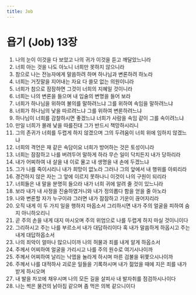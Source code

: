 ```yaml
---
title: Job
---
```


# 욥기 (Job) 13장
1. 나의 눈이 이것을 다 보았고 나의 귀가 이것을 듣고 깨달았느니라
1. 너희 아는 것을 나도 아노니 너희만 못하지 않으니라
1. 참으로 나는 전능자에게 말씀하려 하며 하나님과 변론하려 하노라
1. 너희는 거짓말을 지어내는 자요 다 쓸모 없는 의원이니라
1. 너희가 참으로 잠잠하면 그것이 너희의 지혜일 것이니라
1. 너희는 나의 변론을 들으며 내 입술의 변명을 들어 보라
1. 너희가 하나님을 위하여 불의를 말하려느냐 그를 위하여 속임을 말하려느냐
1. 너희가 하나님의 낯을 따르려느냐 그를 위하여 변론하려느냐
1. 하나님이 너희를 감찰하시면 좋겠느냐 너희가 사람을 속임 같이 그를 속이려느냐
1. 만일 너희가 몰래 낯을 따를진대 그가 반드시 책망하시리니
1. 그의 존귀가 너희를 두렵게 하지 않겠으며 그의 두려움이 너희 위에 임하지 않겠느냐
1. 너희의 격언은 재 같은 속담이요 너희가 방어하는 것은 토성이니라
1. 너희는 잠잠하고 나를 버려두어 말하게 하라 무슨 일이 닥치든지 내가 당하리라
1. 내가 어찌하여 내 살을 내 이로 물고 내 생명을 내 손에 두겠느냐
1. 그가 나를 죽이시리니 내가 희망이 없노라 그러나 그의 앞에서 내 행위를 아뢰리라
1. 경건하지 않은 자는 그 앞에 이르지 못하나니 이것이 나의 구원이 되리라
1. 너희들은 내 말을 분명히 들으라 내가 너희 귀에 알려 줄 것이 있느니라
1. 보라 내가 내 사정을 진술하였거니와 내가 정의롭다 함을 얻을 줄 아노라
1. 나와 변론할 자가 누구이랴 그러면 내가 잠잠하고 기운이 끊어지리라
1. 오직 내게 이 두 가지 일을 행하지 마옵소서 그리하시면 내가 주의 얼굴을 피하여 숨지 아니하오리니
1. 곧 주의 손을 내게 대지 마시오며 주의 위엄으로 나를 두렵게 하지 마실 것이니이다
1. 그리하시고 주는 나를 부르소서 내가 대답하리이다 혹 내가 말씀하게 하옵시고 주는 내게 대답하옵소서
1. 나의 죄악이 얼마나 많으니이까 나의 허물과 죄를 내게 알게 하옵소서
1. 주께서 어찌하여 얼굴을 가리시고 나를 주의 원수로 여기시나이까
1. 주께서 어찌하여 날리는 낙엽을 놀라게 하시며 마른 검불을 뒤쫓으시나이까
1. 주께서 나를 대적하사 괴로운 일들을 기록하시며 내가 젊었을 때에 지은 죄를 내가 받게 하시오며
1. 내 발을 차꼬에 채우시며 나의 모든 길을 살피사 내 발자취를 점검하시나이다
1. 나는 썩은 물건의 낡아짐 같으며 좀 먹은 의복 같으니이다